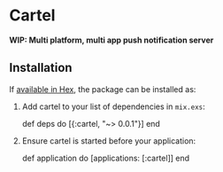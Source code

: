# Cartel

**WIP: Multi platform, multi app push notification server**

## Installation

If [available in Hex](https://hex.pm/docs/publish), the package can be installed as:

  1. Add cartel to your list of dependencies in `mix.exs`:

        def deps do
          [{:cartel, "~> 0.0.1"}]
        end

  2. Ensure cartel is started before your application:

        def application do
          [applications: [:cartel]]
        end

